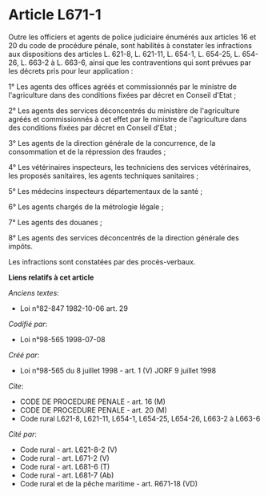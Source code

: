 # Article L671-1

Outre les officiers et agents de police judiciaire énumérés aux articles 16 et 20 du code de procédure pénale, sont habilités
à constater les infractions aux dispositions des articles L. 621-8, L. 621-11, L. 654-1, L. 654-25, L. 654-26, L. 663-2 à L.
663-6, ainsi que les contraventions qui sont prévues par les décrets pris pour leur application :

1° Les agents des offices agréés et commissionnés par le ministre de l'agriculture dans des conditions fixées par décret en
Conseil d'Etat ;

2° Les agents des services déconcentrés du ministère de l'agriculture agréés et commissionnés à cet effet par le ministre de
l'agriculture dans des conditions fixées par décret en Conseil d'Etat ;

3° Les agents de la direction générale de la concurrence, de la consommation et de la répression des fraudes ;

4° Les vétérinaires inspecteurs, les techniciens des services vétérinaires, les proposés sanitaires, les agents techniques
sanitaires ;

5° Les médecins inspecteurs départementaux de la santé ;

6° Les agents chargés de la métrologie légale ;

7° Les agents des douanes ;

8° Les agents des services déconcentrés de la direction générale des impôts.

Les infractions sont constatées par des procès-verbaux.

**Liens relatifs à cet article**

_Anciens textes_:

  - Loi n°82-847 1982-10-06 art. 29

_Codifié par_:

  - Loi n°98-565 1998-07-08

_Créé par_:

  - Loi n°98-565 du 8 juillet 1998 - art. 1 (V) JORF 9 juillet 1998

_Cite_:

  - CODE DE PROCEDURE PENALE - art. 16 (M)
  - CODE DE PROCEDURE PENALE - art. 20 (M)
  - Code rural L621-8, L621-11, L654-1, L654-25, L654-26, L663-2 à L663-6

_Cité par_:

  - Code rural - art. L621-8-2 (V)
  - Code rural - art. L671-2 (V)
  - Code rural - art. L681-6 (T)
  - Code rural - art. L681-7 (Ab)
  - Code rural et de la pêche maritime - art. R671-18 (VD)
